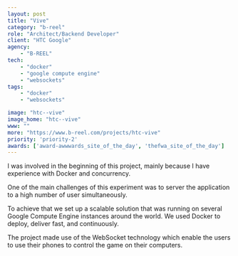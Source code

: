 ```yaml
---
layout: post
title: "Vive"
category: "b-reel"
role: "Architect/Backend Developer"
client: "HTC Google"
agency:
    - "B-REEL"
tech:
    - "docker"
    - "google compute engine"
    - "websockets"
tags:
    - "docker"
    - "websockets"

image: "htc--vive"
image_home: "htc--vive"
www: ""
more: "https://www.b-reel.com/projects/htc-vive"
priority: 'priority-2'
awards: ['award-awwwards_site_of_the_day', 'thefwa_site_of_the_day']
---
```


I was involved in the beginning of this project, mainly because I have experience with Docker and concurrency.

One of the main challenges of this experiment was to server the application to a high number of user simultaneously.

To achieve that we set up a scalable solution that was running on several Google Compute Engine instances around the world. We used Docker to deploy, deliver fast, and continuously.

The project made use of the WebSocket technology which enable the users to use their phones to control the game on their computers.
